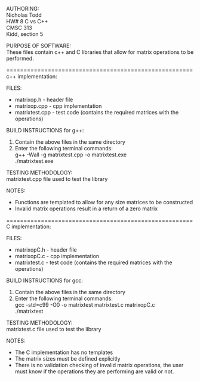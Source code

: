 AUTHORING:<br>
Nicholas Todd<br>
HW# 8 C vs C++<br>
CMSC 313<br>
Kidd, section 5

PURPOSE OF SOFTWARE:<br>
These files contain c++ and C libraries that allow for matrix operations to be performed.

======================================================<br>
c++ implementation:

FILES:
- matrixop.h - header file
- matrixop.cpp - cpp implementation
- matrixtest.cpp - test code (contains the required matrices with the operations)

BUILD INSTRUCTIONS for g++:
1. Contain the above files in the same directory
2. Enter the following terminal commands:<br>
g++ -Wall -g matrixtest.cpp -o matrixtest.exe<br>
./matrixtest.exe

TESTING METHODOLOGY:<br>
matrixtest.cpp file used to test the library

NOTES:
- Functions are templated to allow for any size matrices to be constructed
- Invalid matrix operations result in a return of a zero matrix

======================================================<br>
C implementation:

FILES:
- matrixopC.h - header file
- matrixopC.c - cpp implementation
- matrixtest.c - test code (contains the required matrices with the operations)

BUILD INSTRUCTIONS for gcc:
1. Contain the above files in the same directory
2. Enter the following terminal commands:<br>
gcc -std=c99 -O0 -o matrixtest matrixtest.c matrixopC.c<br>
./matrixtest<br>

TESTING METHODOLOGY:<br>
matrixtest.c file used to test the library

NOTES:
- The C implementation has no templates
- The matrix sizes must be defined explicitly
- There is no validation checking of invalid matrix operations, the user must know if the operations they are performing are valid or not.
